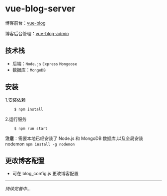 # vue-blog-server

博客前台：[vue-blog](https://github.com/linfeng-weng/vue-blog)  

博客后台管理：[vue-blog-admin](https://github.com/linfeng-weng/vue-blog-admin)

## 技术栈

- 后端：`Node.js` `Express` `Mongoose`
- 数据库：`MongoDB`

## 安装

1.安装依赖

```
    $ npm install
```

2.运行服务

```
    $ npm run start
```

**注意**：需要本地已经安装了 Node.js 和 MongoDB 数据库,以及全局安装 nodemon `npm install -g nodemon`

## 更改博客配置

- 可在 blog_config.js 更改博客配置

---

_持续完善中..._
